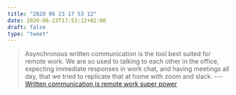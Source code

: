 ```yaml
---
title: "2020 06 23 17 53 12"
date: 2020-06-23T17:53:12+02:00
draft: false
type: "tweet"
---
```


> Asynchronous written communication is the tool best suited for remote work. We are so used to talking to each other in the office, expecting immediate responses in work chat, and having meetings all day, that we tried to replicate that at home with zoom and slack. --- [Written communication is remote work super power](https://snir.dev/blog/remote-async-communication/)
